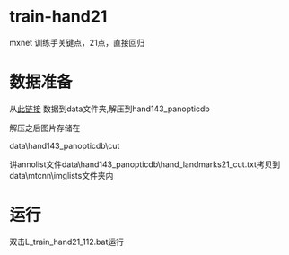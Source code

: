 # train-hand21
mxnet 训练手关键点，21点，直接回归

# 数据准备

从[此链接](https://pan.baidu.com/s/1CwxSyZxMgL3FK8zJBqWeQw) 数据到data文件夹,解压到hand143_panopticdb

解压之后图片存储在

data\hand143_panopticdb\cut

讲annolist文件data\hand143_panopticdb\hand_landmarks21_cut.txt拷贝到data\mtcnn\imglists文件夹内

# 运行

双击L_train_hand21_112.bat运行